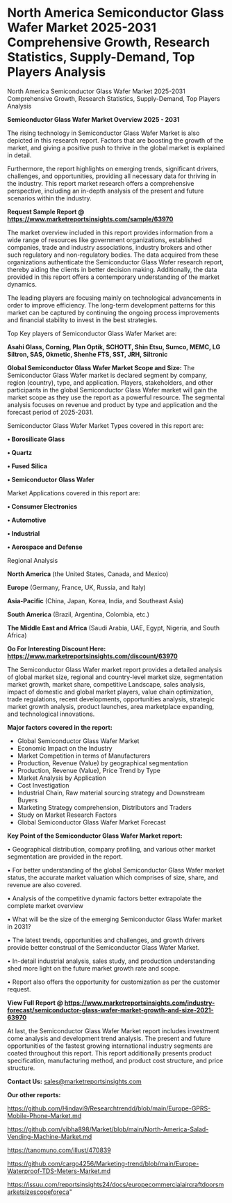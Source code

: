 # North America Semiconductor Glass Wafer Market 2025-2031 Comprehensive Growth, Research Statistics, Supply-Demand,  Top Players Analysis
North America Semiconductor Glass Wafer Market 2025-2031 Comprehensive Growth, Research Statistics, Supply-Demand,  Top Players Analysis

<Strong> Semiconductor Glass Wafer Market Overview 2025 - 2031</strong>

The rising technology in Semiconductor Glass Wafer Market is also depicted in this research report. Factors that are boosting the growth of the market, and giving a positive push to thrive in the global market is explained in detail.

Furthermore, the report highlights on emerging trends, significant drivers, challenges, and opportunities, providing all necessary data for thriving in the industry. This report market research offers a comprehensive perspective, including an in-depth analysis of the present and future scenarios within the industry.

<strong>Request Sample Report @ <a href=https://www.marketreportsinsights.com/sample/63970>https://www.marketreportsinsights.com/sample/63970</a></strong>

The market overview included in this report provides information from a wide range of resources like government organizations, established companies, trade and industry associations, industry brokers and other such regulatory and non-regulatory bodies. The data acquired from these organizations authenticate the Semiconductor Glass Wafer research report, thereby aiding the clients in better decision making. Additionally, the data provided in this report offers a contemporary understanding of the market dynamics.

The leading players are focusing mainly on technological advancements in order to improve efficiency. The long-term development patterns for this market can be captured by continuing the ongoing process improvements and financial stability to invest in the best strategies.

Top Key players of Semiconductor Glass Wafer Market are:

<strong>Asahi Glass, Corning, Plan Optik, SCHOTT, Shin Etsu, Sumco, MEMC, LG Siltron, SAS, Okmetic, Shenhe FTS, SST, JRH, Siltronic</strong>

<strong><b>Global Semiconductor Glass Wafer Market Scope and Size:</b></strong>
The Semiconductor Glass Wafer market is declared segment by company, region (country), type, and application. Players, stakeholders, and other participants in the global Semiconductor Glass Wafer market will gain the market scope as they use the report as a powerful resource. The segmental analysis focuses on revenue and product by type and application and the forecast period of 2025-2031.

Semiconductor Glass Wafer Market Types covered in this report are:

<strong>• Borosilicate Glass

• Quartz

• Fused Silica

• Semiconductor Glass Wafer</strong>

Market Applications covered in this report are:

<strong>• Consumer Electronics

• Automotive

• Industrial

• Aerospace and Defense</strong> 

Regional Analysis

<strong>North America</strong> (the United States, Canada, and Mexico)

<strong>Europe</strong> (Germany, France, UK, Russia, and Italy)

<strong>Asia-Pacific</strong> (China, Japan, Korea, India, and Southeast Asia)

<strong>South America</strong> (Brazil, Argentina, Colombia, etc.)

<strong>The Middle East and Africa</strong> (Saudi Arabia, UAE, Egypt, Nigeria, and South Africa)

<strong>Go For Interesting Discount Here: <a href=https://www.marketreportsinsights.com/discount/63970>https://www.marketreportsinsights.com/discount/63970</a></strong>

The Semiconductor Glass Wafer market report provides a detailed analysis of global market size, regional and country-level market size, segmentation market growth, market share, competitive Landscape, sales analysis, impact of domestic and global market players, value chain optimization, trade regulations, recent developments, opportunities analysis, strategic market growth analysis, product launches, area marketplace expanding, and technological innovations.

<strong><b>Major factors covered in the report:</b></strong>
<ul>
  <li>Global Semiconductor Glass Wafer Market </li>
  <li>Economic Impact on the Industry</li>
  <li>Market Competition in terms of Manufacturers</li>
  <li>Production, Revenue (Value) by geographical segmentation</li>
  <li>Production, Revenue (Value), Price Trend by Type</li>
  <li>Market Analysis by Application</li>
  <li>Cost Investigation</li>
  <li>Industrial Chain, Raw material sourcing strategy and Downstream Buyers</li>
  <li>Marketing Strategy comprehension, Distributors and Traders</li>
  <li>Study on Market Research Factors</li>
  <li>Global Semiconductor Glass Wafer Market Forecast</li>
</ul>

<strong><b>Key Point of the Semiconductor Glass Wafer Market report:</b></strong>

• Geographical distribution, company profiling, and various other market segmentation are provided in the report.

• For better understanding of the global Semiconductor Glass Wafer market status, the accurate market valuation which comprises of size, share, and revenue are also covered.

• Analysis of the competitive dynamic factors better extrapolate the complete market overview

• What will be the size of the emerging Semiconductor Glass Wafer market in 2031?

• The latest trends, opportunities and challenges, and growth drivers provide better construal of the Semiconductor Glass Wafer Market.

• In-detail industrial analysis, sales study, and production understanding shed more light on the future market growth rate and scope.

• Report also offers the opportunity for customization as per the customer request.

<strong><b>View Full Report @ <a href=https://www.marketreportsinsights.com/industry-forecast/semiconductor-glass-wafer-market-growth-and-size-2021-63970>https://www.marketreportsinsights.com/industry-forecast/semiconductor-glass-wafer-market-growth-and-size-2021-63970</a></b></strong>


At last, the Semiconductor Glass Wafer Market report includes investment come analysis and development trend analysis. The present and future opportunities of the fastest growing international industry segments are coated throughout this report. This report additionally presents product specification, manufacturing method, and product cost structure, and price structure.

<strong>Contact Us:</strong>
sales@marketreportsinsights.com

<strong>Our other reports:</strong>

<a href=https://github.com/Hindavi9/Researchtrendd/blob/main/Europe-GPRS-Mobile-Phone-Market.md>https://github.com/Hindavi9/Researchtrendd/blob/main/Europe-GPRS-Mobile-Phone-Market.md</a>

<a href=https://github.com/vibha898/Market/blob/main/North-America-Salad-Vending-Machine-Market.md>https://github.com/vibha898/Market/blob/main/North-America-Salad-Vending-Machine-Market.md</a>

<a href=https://tanomuno.com/illust/470839>https://tanomuno.com/illust/470839</a>

<a href=https://github.com/cargo4256/Marketing-trend/blob/main/Europe-Waterproof-TDS-Meters-Market.md>https://github.com/cargo4256/Marketing-trend/blob/main/Europe-Waterproof-TDS-Meters-Market.md</a>

<a href=https://issuu.com/reportsinsights24/docs/europecommercialaircraftdoorsmarketsizescopeforeca>https://issuu.com/reportsinsights24/docs/europecommercialaircraftdoorsmarketsizescopeforeca</a>"
